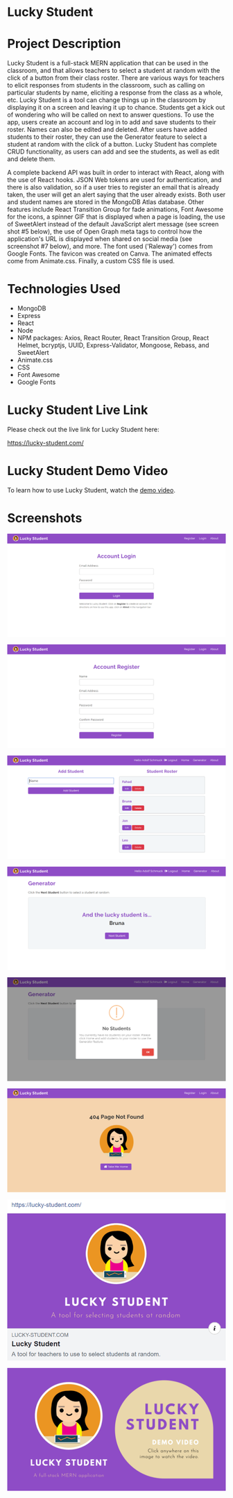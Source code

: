 # Lucky Student

# Project Description

Lucky Student is a full-stack MERN application that can be used in the classroom, and that allows teachers to select a student at random with the click of a button from their class roster. There are various ways for teachers to elicit responses from students in the classroom, such as calling on particular students by name, eliciting a response from the class as a whole, etc. Lucky Student is a tool can change things up in the classroom by displaying it on a screen and leaving it up to chance. Students get a kick out of wondering who will be called on next to answer questions. To use the app, users create an account and log in to add and save students to their roster. Names can also be edited and deleted. After users have added students to their roster, they can use the Generator feature to select a student at random with the click of a button. Lucky Student has complete CRUD functionality, as users can add and see the students, as well as edit and delete them.

A complete backend API was built in order to interact with React, along with the use of React hooks. JSON Web tokens are used for authentication, and there is also validation, so if a user tries to register an email that is already taken, the user will get an alert saying that the user already exists. Both user and student names are stored in the MongoDB Atlas database. Other features include React Transition Group for fade animations, Font Awesome for the icons, a spinner GIF that is displayed when a page is loading, the use of SweetAlert instead of the default JavaScript alert message (see screen shot #5 below), the use of Open Graph meta tags to control how the application's URL is displayed when shared on social media (see screenshot #7 below), and more. The font used ('Raleway') comes from Google Fonts. The favicon was created on Canva. The animated effects come from Animate.css. Finally, a custom CSS file is used.

# Technologies Used

* MongoDB
* Express
* React
* Node
* NPM packages: Axios, React Router, React Transition Group, React Helmet, bcryptjs, UUID, Express-Validator, Mongoose, Rebass, and SweetAlert
* Animate.css
* CSS
* Font Awesome
* Google Fonts

# Lucky Student Live Link

Please check out the live link for Lucky Student here:

https://lucky-student.com/

# Lucky Student Demo Video

To learn how to use Lucky Student, watch the [demo video](https://drive.google.com/file/d/17FBhEFrC3Xtjt-E-yz6EzhT0A5T-NbPU/view).

# Screenshots

![Screenshot 01](screenshots/lucky-student-screenshot01.png "Account Login Page")

![Screenshot 02](screenshots/lucky-student-screenshot02.png "Account Register Page")

![Screenshot 03](screenshots/lucky-student-screenshot03.png "Students Page")

![Screenshot 04](screenshots/lucky-student-screenshot04.png "Generator Page")

![Screenshot 05](screenshots/lucky-student-screenshot05.png "SweetAlert Message")

![Screenshot 06](screenshots/lucky-student-screenshot06.png "Error Page")

![Screenshot 07](screenshots/lucky-student-screenshot07.png "Preview of Link when Shared on Social Media")

[![Watch the demo video](screenshots/lucky-student-demo-video-card.png "Lucky Student Demo Video")](https://drive.google.com/file/d/17FBhEFrC3Xtjt-E-yz6EzhT0A5T-NbPU/view)
